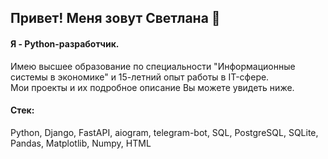 ## Привет! Меня зовут Светлана 👋
#### Я - Python-разработчик.
Имею высшее образование по специальности "Информационные системы в экономике" и 15-летний опыт работы в IT-сфере.  
Мои проекты и их подробное описание Вы можете увидеть ниже.
#### Стек:
Python, Django, FastAPI, aiogram, telegram-bot, SQL, PostgreSQL, SQLite, Pandas, Matplotlib, Numpy, HTML

<!--
**Topotun77/Topotun77** is a ✨ _special_ ✨ repository because its `README.md` (this file) appears on your GitHub profile.

Here are some ideas to get you started:

- 🔭 I’m currently working on ...
- 🌱 I’m currently learning ...
- 👯 I’m looking to collaborate on ...
- 🤔 I’m looking for help with ...
- 💬 Ask me about ...
- 📫 How to reach me: ...
- ⚡ Fun fact: ...
-->
